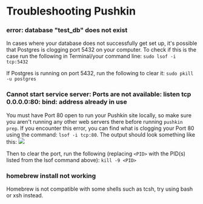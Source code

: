 # Troubleshooting Pushkin

### error: database "test\_db" does not exist

In cases where your database does not successfully get set up, it's possible that Postgres is clogging port 5432 on your computer. To check if this is the case run the following in Terminal/your command line: `sudo lsof -i tcp:5432`

If Postgres is running on port 5432, run the following to clear it: `sudo pkill -u postgres`

### Cannot start service server: Ports are not available: listen tcp 0.0.0.0:80: bind: address already in use

You must have Port 80 open to run your Pushkin site locally, so make sure you aren't running any other web servers there before running `pushkin prep`. If you encounter this error, you can find what is clogging your Port 80 using the command: `lsof -i tcp:80`. The output should look something like this:
![](../../.gitbook/assets/ls_output.png)

Then to clear the port, run the following (replacing `<PID>` with the PID(s) listed from the lsof command above): `kill -9 <PID>`

### homebrew install not working

Homebrew is not compatible with some shells such as tcsh, try using bash or xsh instead.

